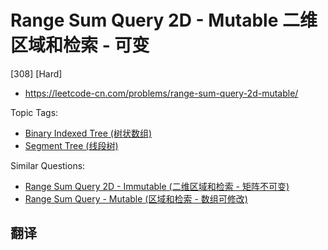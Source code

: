 # Range Sum Query 2D - Mutable 二维区域和检索 - 可变

[308] [Hard]

- https://leetcode-cn.com/problems/range-sum-query-2d-mutable/

Topic Tags:

- [Binary Indexed Tree (树状数组)](https://leetcode-cn.com/tag/binary-indexed-tree/)
- [Segment Tree (线段树)](https://leetcode-cn.com/tag/segment-tree/)

Similar Questions:

- [Range Sum Query 2D - Immutable (二维区域和检索 - 矩阵不可变)](https://leetcode-cn.com/problems/range-sum-query-2d-immutable/)
- [Range Sum Query - Mutable (区域和检索 - 数组可修改)](https://leetcode-cn.com/problems/range-sum-query-mutable/)

## 翻译
